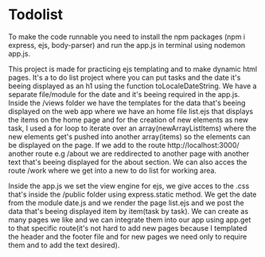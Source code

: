 # Todolist

To make the code runnable you need to install the npm packages (npm i express, ejs, body-parser) and run the app.js in terminal using nodemon app.js.


This project is made for practicing ejs templating and to make dynamic html pages. It's a to do list project where you can put tasks and the date it's beeing displayed as an h1 using the function toLocaleDateString. We have a separate file/module for the date and it's beeing required in the app.js. Inside the /views folder we have the templates for the data that's beeing displayed on the web app where we have an home file list.ejs that displays the items on the home page and for the creation of new elements as new task, I used a for loop to iterate over an array(newArrayListItems) where the new elements get's pushed into another array(items) so the elements can be displayed on the page. If we add to the route http://localhost:3000/ another route e.g /about we are reddirected to another page with another text that's beeing displayed for the about section. We can also acces the route /work where we get into a new to do list for working area.


Inside the app.js we set the view engine for ejs, we give acces to the .css that's inside the /public folder using express.static method. We get the date from the module date.js and we render the page list.ejs and we post the data that's beeing displayed item by item(task by task). We can create as many pages we like and we can integrate them into our app using app.get to that specific route(it's not hard to add new pages because I templated the header and the footer file and for new pages we need only to require them and to add the text desired).
